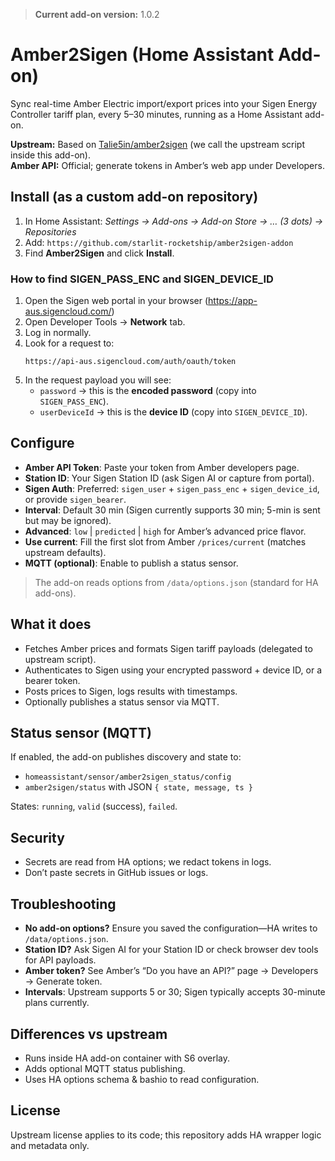 > **Current add-on version:** 1.0.2

# Amber2Sigen (Home Assistant Add-on)

Sync real-time Amber Electric import/export prices into your Sigen Energy Controller tariff plan, every 5–30 minutes, running as a Home Assistant add-on.

**Upstream:** Based on [Talie5in/amber2sigen](https://github.com/Talie5in/amber2sigen) (we call the upstream script inside this add-on).  
**Amber API:** Official; generate tokens in Amber’s web app under Developers.

## Install (as a custom add-on repository)

1. In Home Assistant: _Settings → Add-ons → Add-on Store → … (3 dots) → Repositories_
2. Add: `https://github.com/starlit-rocketship/amber2sigen-addon`
3. Find **Amber2Sigen** and click **Install**.

### How to find SIGEN_PASS_ENC and SIGEN_DEVICE_ID

1. Open the Sigen web portal in your browser (https://app-aus.sigencloud.com/)
2. Open Developer Tools → **Network** tab.
3. Log in normally.
4. Look for a request to:
   ```
   https://api-aus.sigencloud.com/auth/oauth/token
   ```
5. In the request payload you will see:
   - `password` → this is the **encoded password** (copy into `SIGEN_PASS_ENC`).
   - `userDeviceId` → this is the **device ID** (copy into `SIGEN_DEVICE_ID`).

## Configure

- **Amber API Token**: Paste your token from Amber developers page.
- **Station ID**: Your Sigen Station ID (ask Sigen AI or capture from portal).
- **Sigen Auth**: Preferred: `sigen_user` + `sigen_pass_enc` + `sigen_device_id`, or provide `sigen_bearer`.
- **Interval**: Default 30 min (Sigen currently supports 30 min; 5-min is sent but may be ignored).
- **Advanced**: `low` | `predicted` | `high` for Amber’s advanced price flavor.
- **Use current**: Fill the first slot from Amber `/prices/current` (matches upstream defaults).
- **MQTT (optional)**: Enable to publish a status sensor.

> The add-on reads options from `/data/options.json` (standard for HA add-ons).

## What it does

- Fetches Amber prices and formats Sigen tariff payloads (delegated to upstream script).
- Authenticates to Sigen using your encrypted password + device ID, or a bearer token.
- Posts prices to Sigen, logs results with timestamps.
- Optionally publishes a status sensor via MQTT.

## Status sensor (MQTT)

If enabled, the add-on publishes discovery and state to:

- `homeassistant/sensor/amber2sigen_status/config`
- `amber2sigen/status` with JSON `{ state, message, ts }`

States: `running`, `valid` (success), `failed`.

## Security

- Secrets are read from HA options; we redact tokens in logs.
- Don’t paste secrets in GitHub issues or logs.

## Troubleshooting

- **No add-on options?** Ensure you saved the configuration—HA writes to `/data/options.json`.
- **Station ID?** Ask Sigen AI for your Station ID or check browser dev tools for API payloads.
- **Amber token?** See Amber’s “Do you have an API?” page → Developers → Generate token.
- **Intervals**: Upstream supports 5 or 30; Sigen typically accepts 30-minute plans currently.

## Differences vs upstream

- Runs inside HA add-on container with S6 overlay.
- Adds optional MQTT status publishing.
- Uses HA options schema & bashio to read configuration.

## License

Upstream license applies to its code; this repository adds HA wrapper logic and metadata only.
